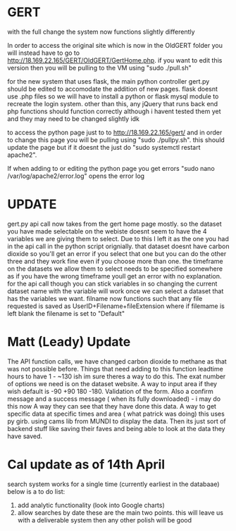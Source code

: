 # GERT

with the full change the system now functions slightly differently

In order to access the original site which is now in the OldGERT folder you will instead have to go to http://18.169.22.165/GERT/OldGERT/GertHome.php. if you want to edit this version then you will be pulling to the VM using "sudo ./pull.sh"

for the new system that uses flask, the main python controller gert.py should be edited to accomodate the addition of new pages. flask doesnt use .php files so we will have to install a python or flask mysql module to recreate the login system. other than this, any jQuery that runs back end php functions should function correctly although i havent tested them yet and they may need to be changed slightly idk

to access the python page just to to http://18.169.22.165/gert/ and in order to change this page you will be pulling using "sudo ./pullpy.sh". this should update the page but if it doesnt the just do "sudo systemctl restart apache2". 

If when adding to or editing the python page you get errors "sudo nano /var/log/apache2/error.log" opens the error log

# UPDATE

gert.py api call now takes from the gert home page mostly. so the dataset you have made selectable on the webiste doesnt seem to have the 4 variables we are giving them to select. Due to this I left it as the one you had in the api call in the python script orignially. that dataset doesnt have carbon dioxide so you'll get an error if you select that one but you can do the other three and they work fine even if you choose more than one. the timeframe on the datasets we allow them to select needs to be specified somewhere as if you have the wrong timeframe youll get an error with no explanation. for the api call though you can stick variables in so changing the current dataset name with the variable will work once we can select a dataset that has the variables we want. filname now functions such that any file requested is saved as UserID+Filename+fileExtension where if filemame is left blank the filename is set to "Default"

# Matt (Leady) Update

The API function calls, we have changed carbon dioxide to methane as that was not possible before. Things that need adding to this function leadtime hours to have 1 - ~130 ish im sure theres a way to do this. The exat number of options we need is on the dataset website. A way to input area if they wish default is -90 +90 180 -180. Validation of the form. Also a confirm message and a success message ( when its fully downloaded) - i may do this now
A way they can see that they have done this data. A way to get specific data at specific times and area ( what patrick was doing) this uses py girb. using cams lib from MUNDI to display the data. Then its just sort of backend stuff like saving their faves and being able to look at the data they have saved.

# Cal update as of 14th April
search system works for a single time (currently earliest in the databaae) below is a to do list:
1) add analytic functionality (look into Google charts)
2) allow searches by date
these are the main two points. this will leave us with a deliverable system then any other polish will be good
